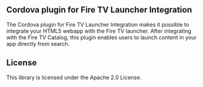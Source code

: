 ## Cordova plugin for Fire TV Launcher Integration

The Cordova plugin for Fire TV Launcher Integration makes it possible to integrate your HTML5 webapp with the Fire TV launcher. After integrating with the Fire TV Catalog, this plugin enables users to launch content in your app directly from search.

## License

This library is licensed under the Apache 2.0 License. 
